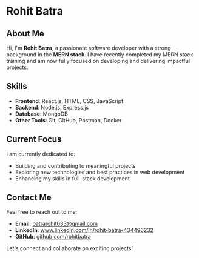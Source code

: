 # Rohit Batra

## About Me
Hi, I'm **Rohit Batra**, a passionate software developer with a strong background in the **MERN stack**. I have recently completed my MERN stack training and am now fully focused on developing and delivering impactful projects.

## Skills
- **Frontend**: React.js, HTML, CSS, JavaScript
- **Backend**: Node.js, Express.js
- **Database**: MongoDB
- **Other Tools**: Git, GitHub, Postman, Docker

## Current Focus
I am currently dedicated to:
- Building and contributing to meaningful projects
- Exploring new technologies and best practices in web development
- Enhancing my skills in full-stack development

## Contact Me
Feel free to reach out to me:
- **Email**: batrarohit033@gmail.com
- **LinkedIn**: www.linkedin.com/in/rohit-batra-434496232
- **GitHub**: [github.com/rohitbatra](https://github.com/RohitCoderX)

Let's connect and collaborate on exciting projects!
